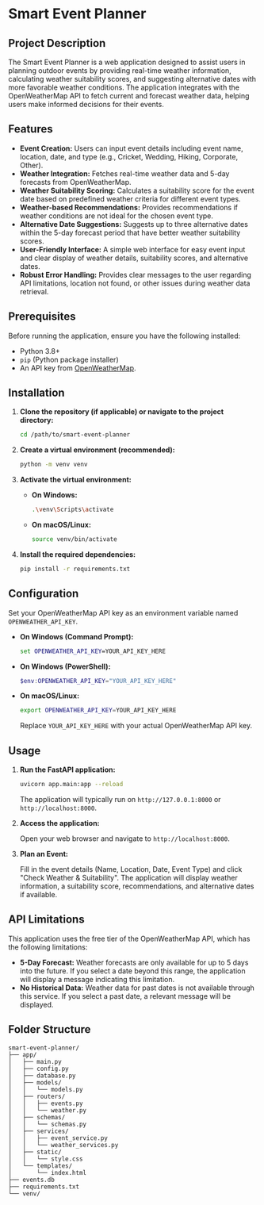 # Smart Event Planner

## Project Description

The Smart Event Planner is a web application designed to assist users in planning outdoor events by providing real-time weather information, calculating weather suitability scores, and suggesting alternative dates with more favorable weather conditions. The application integrates with the OpenWeatherMap API to fetch current and forecast weather data, helping users make informed decisions for their events.

## Features

*   **Event Creation:** Users can input event details including event name, location, date, and type (e.g., Cricket, Wedding, Hiking, Corporate, Other).
*   **Weather Integration:** Fetches real-time weather data and 5-day forecasts from OpenWeatherMap.
*   **Weather Suitability Scoring:** Calculates a suitability score for the event date based on predefined weather criteria for different event types.
*   **Weather-based Recommendations:** Provides recommendations if weather conditions are not ideal for the chosen event type.
*   **Alternative Date Suggestions:** Suggests up to three alternative dates within the 5-day forecast period that have better weather suitability scores.
*   **User-Friendly Interface:** A simple web interface for easy event input and clear display of weather details, suitability scores, and alternative dates.
*   **Robust Error Handling:** Provides clear messages to the user regarding API limitations, location not found, or other issues during weather data retrieval.

## Prerequisites

Before running the application, ensure you have the following installed:

*   Python 3.8+
*   `pip` (Python package installer)
*   An API key from [OpenWeatherMap](https://openweathermap.org/api).

## Installation

1.  **Clone the repository (if applicable) or navigate to the project directory:**

    ```bash
    cd /path/to/smart-event-planner
    ```

2.  **Create a virtual environment (recommended):**

    ```bash
    python -m venv venv
    ```

3.  **Activate the virtual environment:**

    *   **On Windows:**
        ```bash
        .\venv\Scripts\activate
        ```
    *   **On macOS/Linux:**
        ```bash
        source venv/bin/activate
        ```

4.  **Install the required dependencies:**

    ```bash
    pip install -r requirements.txt
    ```

## Configuration

Set your OpenWeatherMap API key as an environment variable named `OPENWEATHER_API_KEY`.

*   **On Windows (Command Prompt):**
    ```cmd
    set OPENWEATHER_API_KEY=YOUR_API_KEY_HERE
    ```
*   **On Windows (PowerShell):**
    ```powershell
    $env:OPENWEATHER_API_KEY="YOUR_API_KEY_HERE"
    ```
*   **On macOS/Linux:**
    ```bash
    export OPENWEATHER_API_KEY=YOUR_API_KEY_HERE
    ```

    Replace `YOUR_API_KEY_HERE` with your actual OpenWeatherMap API key.

## Usage

1.  **Run the FastAPI application:**

    ```bash
    uvicorn app.main:app --reload
    ```

    The application will typically run on `http://127.0.0.1:8000` or `http://localhost:8000`.

2.  **Access the application:**

    Open your web browser and navigate to `http://localhost:8000`.

3.  **Plan an Event:**

    Fill in the event details (Name, Location, Date, Event Type) and click "Check Weather & Suitability". The application will display weather information, a suitability score, recommendations, and alternative dates if available.

## API Limitations

This application uses the free tier of the OpenWeatherMap API, which has the following limitations:

*   **5-Day Forecast:** Weather forecasts are only available for up to 5 days into the future. If you select a date beyond this range, the application will display a message indicating this limitation.
*   **No Historical Data:** Weather data for past dates is not available through this service. If you select a past date, a relevant message will be displayed.

## Folder Structure

```
smart-event-planner/
├── app/
│   ├── main.py
│   ├── config.py
│   ├── database.py
│   ├── models/ 
│   │   └── models.py
│   ├── routers/
│   │   ├── events.py
│   │   └── weather.py
│   ├── schemas/
│   │   └── schemas.py
│   ├── services/
│   │   ├── event_service.py
│   │   └── weather_services.py
│   ├── static/
│   │   └── style.css
│   └── templates/
│       └── index.html
├── events.db
├── requirements.txt
└── venv/
``` 